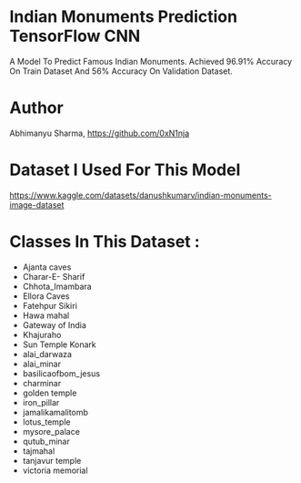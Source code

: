 # Indian Monuments Prediction TensorFlow CNN
A Model To Predict Famous Indian Monuments. Achieved 96.91% Accuracy On Train Dataset And 56% Accuracy On Validation Dataset.
# Author
Abhimanyu Sharma, https://github.com/0xN1nja
# Dataset I Used For This Model
https://www.kaggle.com/datasets/danushkumarv/indian-monuments-image-dataset
# Classes In This Dataset : 
* Ajanta caves
* Charar-E- Sharif
* Chhota_Imambara
* Ellora Caves
* Fatehpur Sikiri
* Hawa mahal
* Gateway of India
* Khajuraho
* Sun Temple Konark
* alai_darwaza
* alai_minar
* basilicaofbom_jesus
* charminar
* golden temple
* iron_pillar
* jamalikamalitomb
* lotus_temple
* mysore_palace
* qutub_minar
* tajmahal
* tanjavur temple
* victoria memorial
